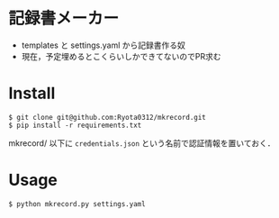 # 記録書メーカー
+ templates と settings.yaml から記録書作る奴
+ 現在，予定埋めるとこくらいしかできてないのでPR求む

# Install
```
$ git clone git@github.com:Ryota0312/mkrecord.git
$ pip install -r requirements.txt
```

mkrecord/ 以下に `credentials.json` という名前で認証情報を置いておく．

# Usage
```
$ python mkrecord.py settings.yaml
```
